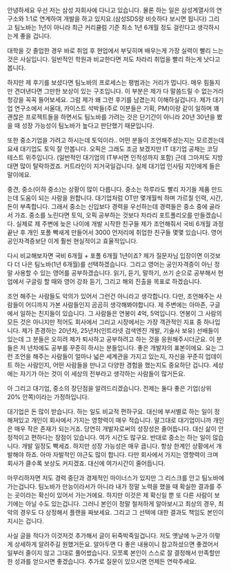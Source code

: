 안녕하세요 우선 저는 삼성 자회사에 다니고 있습니다. 물론 하는 일은 삼성계열사의 연구소와 1:1로 연계하여 개발을 하고 있지요.(삼성SDS랑 비슷하다 보시면 됩니다) 그리고 팀노바는 1년이 아니라 최근 커리큘럼 기준 최소 1년 6개월 정도 걸린다고 생각하시는게 좋을 겁니다.

대학을 갓 졸업한 경우 바로 취업 후 현업에서 부딪히며 배우는게 가장 실력이 빨리 느는 것은 사실입니다. 일반적인 학원과 비교한다면 저도 차라리 취업을 빨리 하는게 낫다고 봅니다. 

하지만 제 후기를 보셨다면 팀노바의 프로세스는 평범과는 거리가 멉니다. 매우 힘들지만 견뎌낸다면 그만한 보상이 있는 구조입니다. 이 부분은 제가 다 말씀드릴 수 없는거라 청강을 꼭꼭 들어보세요. 그럼 제가 왜 그런 후기를 남겼는지 이해하실겁니다. 제가 대기업 연구소에서 서울대, 카이스트 석박들(주로 이분들은 기획, PM)이랑 같이 일하며 꽤 괜찮은 프로젝트들을 하면서도 팀노바를 가려는 것은 단기간이 아니라 20년 30년을 봤을 때 성장 가능성이 팀노바가 높다고 판단했기 때문입니다. 

또한 중소기업을 가려고 하시는데 토익이라.. 어떤 분들이 조언해주셨는지는 모르겠는데 요새 대기업도 토익 잘 안봅니다. 오픽은 그래도 조금 보겠지만 IT 대기업 공채는 코딩 테스트 위주입니다. (일반적인 대기업의 IT부서면 인적성까지 포함) 근데 그마저도 지방대면 많이 탈락하겠죠. 커트라인이 지거국일겁니다. 실제 대기업 인사팀 지인에게 들은 말이에요. 

중견, 중소(이하 중소)는 상황이 많이 다릅니다. 중소는 하루라도 빨리 자기들 제품 만드는데 도움이 되는 사람을 원합니다. 대기업처럼 OT만 몇개월씩 하며 가르칠 인력, 시간, 돈이 부족합니다. 그래서 중소는 신입보다 경력을 우선하는데 경력들은 중소 중에 골라서 가죠. 중소를 노린다면 토익, 오픽 공부하는 것보다 차라리 포트폴리오를 만들겠습니다. 실제로 제 주변에 늦은 나이에 개발 시작한 친구들 제가 조언해줘서 국비 6개월 과정 끝난 후 개인 포폴 빡새게 만들어서 3000 언저리에 취업한 친구들 몇몇 있습니다. 영어 공인자격증보단 이게 훨씬 현실적이고 효율적입니다. 

다시 비교해보자면 국비 6개월 + 포폴 6개월 1년이죠? 제가 질문자님 입장이면 이것보다 더 나은 팀노바(1년 6개월)를 선택하겠습니다. 그리고 영어는 공인자격증이 아닌 정말 사용할 수 있는 영어를 공부하겠습니다. 읽기, 듣기, 말하기, 쓰기 순으로 공부해서 현업에서 구글링 할 때와 영어 강좌 듣기, 그리고 해외 진출을 목표로 하겠습니다.

조언 해주는 사람들도 악의가 있어서 그런건 아니라고 생각합니다. 다만, 조언해주는 사람들이 어디까지 가본 사람들인지 곰곰히 생각해봐야합니다. 제 주변에는 아마존, 구글에서 일하는 친지들이 있습니다. 그 사람들은 연봉이 4억, 5억입니다. 연봉이 그 사람의 모든 것은 아니지만 적어도 회사에서 그리고 시장에서는 가장 객관적인 지표 중 하나입니다. 제가 존경하는 20년차, 25년차(인트라넷 검색엔진 개발, 기술사 보유) 선배들이 있는데 그 분들은 오히려 제가 퇴사하고 공부하려고 하는 것을 응원해주시더군요. 이 분들은 저 년차에도 공부를 꾸준히 하시는 분들입니다. 좋은 개발자의 표본이에요. 요는 그런 조언을 해주는 사람들이 얼마나 넓은 세계관을 가지고 있는지, 자신을 꾸준히 업데이트 하는 사람인지, 어떤 사람들을 만나고 다양한 경험을 했는지도 중요하단 겁니다. 세상에는 자기가 아는 것이 이 세상의 전부라고 생각하는 사람들이 많거든요.

아 그리고 대기업, 중소의 장단점을 알려드리겠습니다. 전제는 둘다 좋은 기업(상위 20% 안쪽)이라는 가정하입니다. 

대기업은 돈 많이 받습니다. 하는 일도 비교적 편하구요. 대신에 부서별로 하는 일이 정해져있고 개인이 회사에서 가지는 영향력이 매우 적습니다. 말그대로 대기업이니까 개인은 매우 작은 존재가 되는거죠. 당연히 개발자로써의 성장성은 줄어듭니다. 대신 삶이 안정적이고 편하다는 장점이 있습니다. 여가 시간도 많구요. 반대로 중소는 하는 일이 많습니다. 개발 일정도 빡세죠. 하지만 성장 가능성은 매우 큽니다. 항상 한계인 상황에서 개발해야 하죠. 아마 자발적인 야근도 많이 합니다. 다만 회사에서 가지는 영향력이 크며 회사가 클수록 보상도 커지겠죠. 대신에 여가시간이 줄어듭니다.

마무리하자면 저도 경력 중단과 경제적인 마이너스가 있지만 그 리스크를 안고 팀노바에 가는겁니다. 팀노바가 만능이라서가 아니라 내가 정말 노력을 했을 때 확실한 결과를 주는 곳이라는 확신이 있어서 가는거에요. 하지만 이것은 제 확신일 뿐 또 다른 사람이 보기에는 아닐 수도 있는겁니다. 그러니 본인이 정말 철저하게 알아보시고 최상의 경우, 최악의 경우도 다 상정해서 플랜을 짜보세요. 그리고 그 선택에 대한 결과도 책임도 본인이 지시는 겁니다. 

사실 글을 적다가 이것저것 추가해서 글이 뒤죽박죽일겁니다. 저도 옛날에 누군가 이렇게 상세하게 알려주길 원했거든요. 알아두면 다 좋은 내용이니 참고하셨으면 좋겠어서 일부러 줄이지 않고 그대로 풀어썼습니다. 모쪼록 본인이 스스로 잘 결정해서 만족할만한 성과를 얻으시면 좋겠습니다. 추가로 질문이 있으시면 언제든 연락주세요.